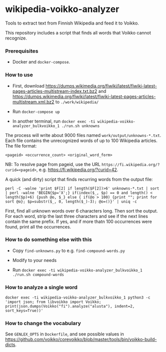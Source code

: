 # wikipedia-voikko-analyzer
Tools to extract text from Finnish Wikipedia and feed it to Voikko.

This repository includes a script that finds all words that Voikko cannot recognize.

### Prerequisites

- Docker and `docker-compose`.

### How to use

- First, download https://dumps.wikimedia.org/fiwiki/latest/fiwiki-latest-pages-articles-multistream-index.txt.bz2 and https://dumps.wikimedia.org/fiwiki/latest/fiwiki-latest-pages-articles-multistream.xml.bz2 to `./work/wikipedia/`

- Run `docker-compose up`

- In another terminal, run `docker exec -ti wikipedia-voikko-analyzer_bulkvoikko_1 ./run.sh unknowns`

The process will write about 9000 files named `work/output/unknowns-*.txt`. Each file contains the unrecognized words of up to 100 Wikipedia articles. The file format:

    <pageid> <occurrence_count> <original_word_form>

NB: To resolve page from pageid, use the URL `https://fi.wikipedia.org/?curid=<pageid>`, e.g. https://fi.wikipedia.org/?curid=42.

A quick (and dirty) script that finds recurring words from the output file:

    perl -C -walne 'print $F[2] if length($F[2])>6' unknowns-*.txt | sort | perl -walne 'BEGIN{$p='X';} if(index($_, $p) == 0 and length() < length($p)+6) {push @o, $_} else { if(@o > 100) {print ""; print for sort @o}; $p=substr($_, 0, length($_)-3); @o=()}' | uniq -c

First, find all unknown words over 6 characters long. Then sort the output. For each word, strip the last three characters and see if the next lines contain the same prefix. If yes, and if more thatn 100 occurrences were found, print all the occurrences.

### How to do something else with this

- Copy `find-unknowns.py` to e.g. `find-compound-words.py`

- Modify to your needs

- Run `docker exec -ti wikipedia-voikko-analyzer_bulkvoikko_1 ./run.sh compound-words`

### How to analyze a single word

    docker exec -ti wikipedia-voikko-analyzer_bulkvoikko_1 python3 -c 'import json; from libvoikko import Voikko; print(json.dumps(Voikko("fi").analyze("alusta"), indent=2, sort_keys=True))'

### How to change the vocabulary

See `GENLEX_OPTS` in `Dockerfile`, and see possible values in https://github.com/voikko/corevoikko/blob/master/tools/bin/voikko-build-dicts.
